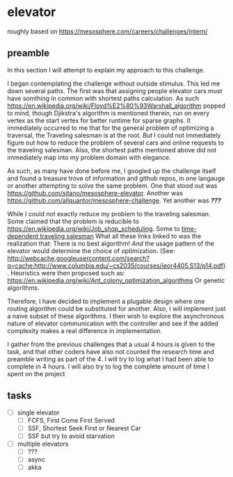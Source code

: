 # elevator
roughly based on https://mesosphere.com/careers/challenges/intern/

## preamble
In this section I will attempt to explain my approach to this challenge.

I began contemplating the challenge without outside stimulus.
This led me down several paths.
The first was that assigning people elevator cars must have somthing in common with shortest paths calculation. As such 
https://en.wikipedia.org/wiki/Floyd%E2%80%93Warshall_algorithm popped to mind, though Djikstra's algorithm is mentioned therein, run
on every vertex as the start vertex for better runtime for sparse graphs.
It immediately occurred to me that for the general problem of optimizing a traversal, the Traveling salesman is at the root.
_But_ I could not immediately figure out how to reduce the problem of several cars and online requests to the traveling salesman.
Also, the shortest paths mentioned above did not immediately map into my problem domain with elegance.

As such, as many have done before me, I googled up the challenge itself and found a treasure trove of information and github repos,
  in one langauge or another attempting to solve the same problem.
  One that stood out was https://github.com/sitano/mesosphere-elevator.
  Another was https://github.com/allquantor/mesosphere-challenge.
  Yet another was _**???**_
  
While I could not exactly reduce my problem to the traveling salesman. Some claimed that the problem is reducible to
https://en.wikipedia.org/wiki/Job_shop_scheduling. Some to [time-dependent traveling salesman](http://www.sciencedirect.com/science/article/pii/S1572528608000339)
What all these links linked to was the realization that: 
There is no best algorithm! _And_ the usage pattern of the elevator would determine the choice of optimization.
(See: http://webcache.googleusercontent.com/search?q=cache:http://www.columbia.edu/~cs2035/courses/ieor4405.S13/p14.pdf).
Heuristics were then proposed such as: https://en.wikipedia.org/wiki/Ant_colony_optimization_algorithms
Or genetic algorithms.

Therefore, I have decided to implement a plugable design where one routing algorithm could be substituted for another.
Also, I will implement just a naive subset of these algorithms. I then wish to explore the asynchronous nature of elevator
communication with the controller and see if the added complexity makes a real difference in implementation.

I gather from the previous challenges that a usual 4 hours is given to the task, and that other coders have also not counted the 
 research time and preamble writing as part of the 4. I will try to log what I had been able to complete in 4 hours. I will also try to
 log the complete amount of time I spent on the project
 
## tasks
- [ ] single elevator
    - [ ] FCFS, First Come First Served
    - [ ] SSF, Shortest Seek First or Nearest Car
    - [ ] SSF but try to avoid starvation
- [ ] multiple elevators
    - [ ] ???
    - [ ] async
    - [ ] akka